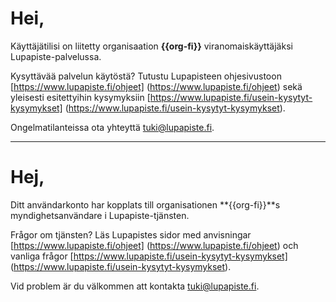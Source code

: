 # Hei,

K&auml;ytt&auml;j&auml;tilisi on liitetty organisaation **{{org-fi}}** viranomaisk&auml;ytt&auml;j&auml;ksi Lupapiste-palvelussa.

Kysytt&auml;v&auml;&auml; palvelun k&auml;yt&ouml;st&auml;? Tutustu Lupapisteen ohjesivustoon [https://www.lupapiste.fi/ohjeet] (https://www.lupapiste.fi/ohjeet) sek&auml; yleisesti esitettyihin kysymyksiin  [https://www.lupapiste.fi/usein-kysytyt-kysymykset] (https://www.lupapiste.fi/usein-kysytyt-kysymykset).

Ongelmatilanteissa ota yhteytt&auml; tuki@lupapiste.fi.

---

# Hej,

Ditt anv&auml;ndarkonto har kopplats till organisationen **{{org-fi}}**s myndighetsanv&auml;ndare i Lupapiste-tj&auml;nsten.

Fr&aring;gor om tj&auml;nsten? L&auml;s Lupapistes sidor med anvisningar [https://www.lupapiste.fi/ohjeet] (https://www.lupapiste.fi/ohjeet) och vanliga fr&aring;gor [https://www.lupapiste.fi/usein-kysytyt-kysymykset] (https://www.lupapiste.fi/usein-kysytyt-kysymykset).

Vid problem &auml;r du v&auml;lkommen att kontakta tuki@lupapiste.fi.